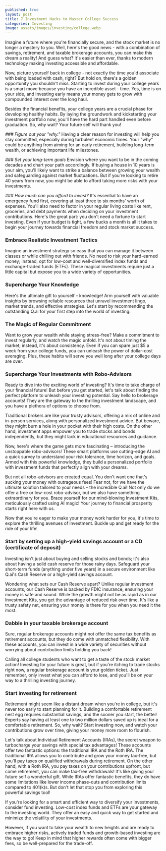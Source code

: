 ```yaml
---
published: true
layout: post
title: 7 Investment Hacks to Master College Success
categories: Investing
image: assets/images/investing/college.webp
---
```

Imagine a future where you're financially secure, and the stock market is no longer a mystery to you. Well, here's the good news - with a combination of savings, retirement, and taxable brokerage accounts, you can make this dream a reality! And guess what? It's easier than ever, thanks to modern technology making investing accessible and affordable.

Now, picture yourself back in college - not exactly the time you'd associate with being loaded with cash, right? But hold on, there's a golden opportunity you shouldn't miss. Starting to invest during your college years is a smart move because you have an incredible asset - time. Yes, time is on your side, and investing early means your money gets to grow with compounded interest over the long haul.

Besides the financial benefits, your college years are a crucial phase for developing healthy habits. By laying the groundwork and kickstarting your investment portfolio now, you'll have the hard part handled even before graduation. So, why wait? Your future self will thank you!

_### Figure out your "why."_
Having a clear reason for investing will help you stay committed, especially during turbulent economic times. Your "why" could be anything from aiming for an early retirement, building long-term wealth, or achieving important life milestones.

_### Set your long-term goals_
Envision where you want to be in the coming decades and chart your path accordingly. If buying a house in 10 years is your aim, you'll likely want to strike a balance between growing your wealth and safeguarding against market fluctuations. But if you're looking to retire 40 years from now, you might be able to afford taking more risks with your investments.

_### How much can you afford to invest?_
It's essential to have an emergency fund first, covering at least three to six months' worth of expenses. You'll also need to factor in your regular living costs like rent, groceries, and debt payments when deciding on your investment contributions.
Here's the great part: you don't need a fortune to start investing. Even if your budget is tight, a few bucks a month is all it takes to begin your journey towards financial freedom and stock market success.

### Embrace Realistic Investment Tactics
Imagine an investment strategy so easy that you can manage it between classes or while chilling out with friends. No need to risk your hard-earned money; instead, opt for low-cost and well-diversified index funds and exchange-traded funds (ETFs). These magical investments require just a little capital but expose you to a wide variety of opportunities.
 
### Supercharge Your Knowledge
 Here's the ultimate gift to yourself – knowledge! Arm yourself with valuable insights by browsing reliable resources that unravel investment lingo, market trends, and effective strategies. Let's start by recommending the outstanding Q.ai for your first step into the world of investing.


### The Magic of Regular Commitment
Want to grow your wealth while staying stress-free? Make a commitment to invest regularly, and watch the magic unfold. It's not about timing the market; instead, it's about consistency. Even if you can spare just $5 a week from your college funds, you can unleash the power of dollar-cost averaging. Plus, these habits will serve you well long after your college days are over.

### Supercharge Your Investments with Robo-Advisors
Ready to dive into the exciting world of investing? It's time to take charge of your financial future! But before you get started, let's talk about finding the perfect platform to unleash your investing potential. Say hello to brokerage accounts! They are the gateway to the thrilling investment landscape, and you have a plethora of options to choose from.

Traditional brokers are like your trusty advisors, offering a mix of online and in-person services, along with personalized investment advice. But beware, they might burn a hole in your pocket with their high costs. On the other hand, investment apps empower you to trade stocks and bonds independently, but they might lack in educational resources and guidance.

Now, here's where the game gets more fascinating – introducing the unstoppable robo-advisors! These smart platforms use cutting-edge AI and a quick survey to understand your risk tolerance, time horizon, and goals. Armed with this powerful knowledge, they build a personalized portfolio with investment funds that perfectly align with your dreams.

But not all robo-advisors are created equal. You don't want one that's sucking your money with outrageous fees! Fear not, for we have the ultimate solution tailored to your needs – the incredible Q.ai! Not only do we offer a free or low-cost robo-advisor, but we also have something extraordinary for you. Brace yourself for our mind-blowing Investment Kits, meticulously crafted using AI magic! Your journey to financial prosperity starts right here with us.

Now that you're eager to make your money work harder for you, it's time to explore the thrilling avenues of investment. Buckle up and get ready for the ride of your life!

### Start by setting up a high-yield savings account or a CD (certificate of deposit)
Investing isn't just about buying and selling stocks and bonds; it's also about having a solid cash reserve for those rainy days. Safeguard your short-term funds (anything under five years) in a secure environment like Q.ai's Cash Reserve or a high-yield savings account.

Wondering what sets our Cash Reserve apart? Unlike regular investment accounts, our Cash Reserve is backed by FDIC insurance, ensuring your money is safe and sound. While the growth might not be as rapid as in our Investment Kits, you get the advantage of reduced risk over time. It's like a trusty safety net, ensuring your money is there for you when you need it the most.

### Dabble in your taxable brokerage account
Sure, regular brokerage accounts might not offer the same tax benefits as retirement accounts, but they do come with unmatched flexibility. With these accounts, you can invest in a wide variety of securities without worrying about contribution limits holding you back!

Calling all college students who want to get a taste of the stock market action! Investing for your future is great, but if you're itching to trade stocks right now, a regular brokerage account is your golden ticket. Just remember, only invest what you can afford to lose, and you'll be on your way to a thrilling investing journey.

### Start investing for retirement
Retirement might seem like a distant dream when you're in college, but it's never too early to start planning for it. Building a comfortable retirement nest egg requires substantial savings, and the sooner you start, the better! Experts say having at least one to two million dollars saved up is ideal for a comfortable retirement. So, why wait? Start investing now, and watch your contributions grow over time, giving your money more room to flourish.

Let's talk about Individual Retirement Accounts (IRAs), the secret weapon to turbocharge your savings with special tax advantages! These accounts offer two fantastic options: the traditional IRA and the Roth IRA.
The traditional IRA allows you to contribute and grow your money tax-free, but you'll pay taxes on qualified withdrawals during retirement. On the other hand, with a Roth IRA, you pay taxes on your contributions upfront, but come retirement, you can make tax-free withdrawals! It's like giving your future self a wonderful gift.
While IRAs offer fantastic benefits, they do have some limitations like lower income phase-outs and contribution limits compared to 401(k)s. But don't let that stop you from exploring this powerful savings tool!

If you're looking for a smart and efficient way to diversify your investments, consider fund investing. Low-cost index funds and ETFs are your gateway to the investing world. They offer an easy and quick way to get started and minimize the volatility of your investments.

However, if you want to take your wealth to new heights and are ready to embrace higher risks, actively traded funds and growth-based investing are the way to go! Keep in mind that higher rewards often come with bigger fees, so be well-prepared for the trade-off.
